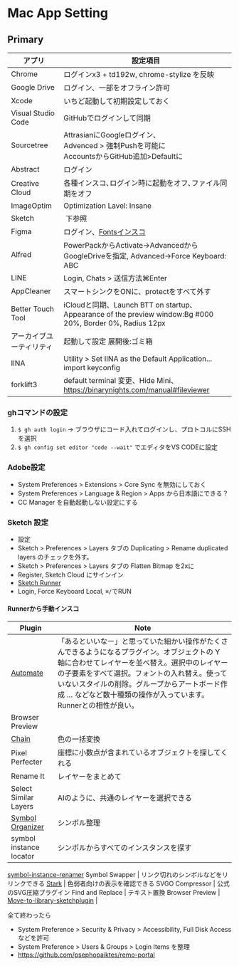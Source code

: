 # Mac App Setting

## Primary
アプリ | 設定項目
--|--
Chrome | ログインx3 + td192w, chrome-stylize を反映
Google Drive | ログイン、一部をオフライン許可
Xcode | いちど起動して初期設定しておく
Visual Studio Code | GitHubでログインして同期
Sourcetree | AttrasianにGoogleログイン､<br>Advenced > 強制Pushを可能に<br>AccountsからGitHub追加>Defaultに
Abstract | ログイン
Creative Cloud | 各種インスコ､ログイン時に起動をオフ､ファイル同期をオフ
ImageOptim | Optimization Lavel: Insane
Sketch |  下参照
Figma | ログイン、[Fontsインスコ](https://www.figma.com/settings)
Alfred | PowerPackからActivate→AdvancedからGoogleDriveを指定, Advanced→Force Keyboard: ABC
LINE | Login, Chats > 送信方法⌘Enter
AppCleaner | スマートシンクをONに、protectをすべて外す
Better Touch Tool |  iCloudと同期、Launch BTT on startup､<br>Appearance of the preview window:Bg #000 20%, Border 0%, Radius 12px
アーカイブユーティリティ | 起動して設定 展開後:ゴミ箱
IINA | Utility > Set IINA as the Default Application...<br>import keyconfig
forklift3 | default terminal 変更、Hide Mini、https://binarynights.com/manual#fileviewer

### ghコマンドの設定
1. `$ gh auth login` -> ブラウザにコード入れてログインし、プロトコルにSSHを選択
1. `$ gh config set editor "code --wait"` でエディタをVS CODEに設定

### Adobe設定
- System Preferences > Extensions > Core Sync を無効にしておく
- System Preferences > Language & Region > Apps から日本語にできる？
- CC Manager を自動起動しない設定にする

### Sketch 設定
- 設定
 - Sketch > Preferences > Layers タブの Duplicating > Rename duplicated layers のチェックを外す。
 - Sketch > Preferences > Layers タブの Flatten Bitmap を2xに
  - Register, Sketch Cloud にサインイン
- [Sketch Runner](http://sketchrunner.com/)
 - Login, Force Keyboard Local, `⌘/`でRUN
#### Runnerから手動インスコ
Plugin | Note
-|-
[Automate](http://ashung.github.io/Automate-Sketch/) | 「あるといいなー」と思っていた細かい操作がたくさんできるようになるプラグイン。オブジェクトの Y 軸に合わせてレイヤーを並べ替え。選択中のレイヤーの子要素をすべて選択。フォントの入れ替え。使っていないスタイルの削除。グループからアートボード作成 … などなど数十種類の操作が入っています。Runnerとの相性が良い。
Browser Preview |
[Chain](https://lalomrtnz.github.io/Chain/) | 色の一括変換
Pixel Perfecter | 座標に小数点が含まれているオブジェクトを探してくれる
Rename It | レイヤーをまとめて
Select Similar Layers | AIのように、共通のレイヤーを選択できる
[Symbol Organizer](https://github.com/sonburn/symbol-organizer) | シンボル整理
symbol instance locator | シンボルからすべてのインスタンスを探す
[symbol-instance-renamer](https://github.com/sonburn/symbol-instance-renamer)
Symbol Swapper | リンク切れのシンボルなどをリリンクできる
[Stark](http://www.getstark.co/) | 色弱者向けの表示を確認できる
SVGO Compressor | 公式のSVG圧縮プラグイン
Find and Replace | テキスト置換
Browser Preview |
[Move-to-library-sketchplugin](https://github.com/ahmedmigo/Move-to-library-sketchplugin) | 


全て終わったら
- System Preference >  Security & Privacy > Accessibility, Full Disk Access などを許可
- System Preference >  Users & Groups > Login Items を整理
- https://github.com/psephopaiktes/remo-portal
